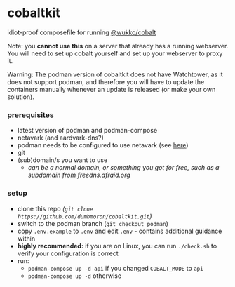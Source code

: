 # cobaltkit
idiot-proof composefile for running [@wukko/cobalt](https://github.com/wukko/cobalt)

Note: you **cannot use this** on a server that already has a running webserver. You will need to set up cobalt yourself and set up your webserver to proxy it.

Warning: The podman version of cobaltkit does not have Watchtower, as it does not support podman, and therefore you will have to update the containers manually whenever an update is released (or make your own solution).

### prerequisites
- latest version of podman and podman-compose
- netavark (and aardvark-dns?)
- podman needs to be configured to use netavark (see [here](https://github.com/containers/podman-compose/issues/455#issuecomment-1189892693))
- git
- (sub)domain/s you want to use
  - *can be a normal domain, or something you got for free, such as a subdomain from freedns.afraid.org*

### setup
- clone this repo *(`git clone https://github.com/dumbmoron/cobaltkit.git`)*
- switch to the podman branch (`git checkout podman`)
- copy `.env.example` to `.env` and edit `.env` - contains additional guidance within
- **highly recommended:** if you are on Linux, you can run `./check.sh` to verify your configuration is correct
- run:
    - `podman-compose up -d api` if you changed `COBALT_MODE` to `api`
    - `podman-compose up -d` otherwise
